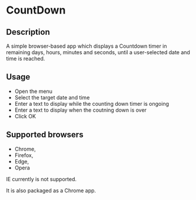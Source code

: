 # CountDown

## Description
A simple browser-based app which displays a Countdown timer in remaining days, hours, minutes and seconds, until a user-selected date and time is reached.

## Usage
  - Open the menu
  - Select the target date and time
  - Enter a text to display while the counting down timer is ongoing
  - Enter a text to display when the coutning down is over
  - Click OK

## Supported browsers
  - Chrome,
  - Firefox,
  - Edge,
  - Opera

IE currently is not supported.

It is also packaged as a Chrome app.
